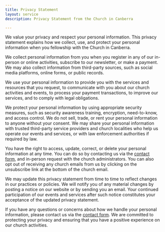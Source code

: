 ```yaml
---
title: Privacy Statement
layout: service
description: Privacy Statement from the Church in Canberra

---
```


We value your privacy and respect your personal information. This privacy statement explains how we collect, use, and protect your personal information when you fellowship with the Church in Canberra. 

We collect personal information from you when you register in any of our in-person or online activities, subscribe to our newsletter, or make a payment. We may also collect information from third-party sources, such as social media platforms, online forms, or public records. 

We use your personal information to provide you with the services and resources that you request, to communicate with you about our church activities and events, to process your payment transactions, to improve our services, and to comply with legal obligations. 

We protect your personal information by using appropriate security measures, such as security awareness training, encryption, need-to-know, and access control. We do not sell, trade, or rent your personal information to anyone without your consent. We may share your personal information with trusted third-party service providers and church localities who help us operate our events and services, or with law enforcement authorities if required by law. 

You have the right to access, update, correct, or delete your personal information at any time. You can do so by contacting us via the [contact form](https://churchincanberra.org/#contact-form), and in-person request with the church administrators. You can also opt out of receiving any church emails from us by clicking on the unsubscribe link at the bottom of the church email. 

We may update this privacy statement from time to time to reflect changes in our practices or policies. We will notify you of any material changes by posting a notice on our website or by sending you an email. Your continued participation of our events and services after such notice constitutes your acceptance of the updated privacy statement. 

If you have any questions or concerns about how we handle your personal information, please contact us via the [contact form](https://churchincanberra.org/#contact-form). We are committed to protecting your privacy and ensuring that you have a positive experience on our church activities.

